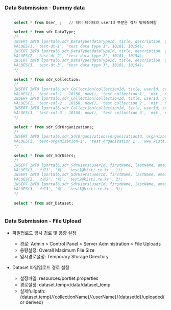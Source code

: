 
### Data Submission - Dummy data 

```sql

	select * from User_ ;	// 더미 데이터의 userId 부분은 각자 맞춰줘야함 

	select * from sdr_DataType;
	/*
	INSERT INTO lportal6.sdr_DataType(dataTypeId, title, description, groupId, companyId)
	VALUES(1, 'test-dt-1', 'test data type 1', 10181, 10154);
	INSERT INTO lportal6.sdr_DataType(dataTypeId, title, description, groupId, companyId)
	VALUES(2, 'test-dt-2', 'test data type 2', 10181, 10154);
	INSERT INTO lportal6.sdr_DataType(dataTypeId, title, description, groupId, companyId)
	VALUES(3, 'test-dt-3', 'test data type 3', 10181, 10154);
	*/
	
	select * from sdr_Collection;
	/*
	INSERT INTO lportal6.sdr_Collection(collectionId, title, userId, createDate, description, usageRight, doi, accessPolicy, groupId, companyId)
	VALUES(1, 'test-col-1', 10158, now(), 'test collection 1', 'mit', null, null, 10181, 10154);
	INSERT INTO lportal6.sdr_Collection(collectionId, title, userId, createDate, description, usageRight, doi, accessPolicy, groupId, companyId)
	VALUES(2, 'test-col-2', 10158, now(), 'test collection 2', 'mit', null, null, 10181, 10154);
	INSERT INTO lportal6.sdr_Collection(collectionId, title, userId, createDate, description, usageRight, doi, accessPolicy, groupId, companyId)
	VALUES(3, 'test-col-3', 10158, now(), 'test collection 3', 'mit', null, null, 10181, 10154);
	*/
	
	select * from sdr_SdrOrganizations;
	/*
	INSERT INTO lportal6.sdr_SdrOrganizations(organizationId, organizationName, description, url, address, zipcode, city, country)
	VALUES(1, 'test-organization-1', 'test organization 1', 'www.kisti.re.kr', 'kisti...', '12345', 'daejeon', 'korea');
	*/
	
	select * from sdr_SdrUsers;
	/*
	INSERT INTO lportal6.sdr_SdrUsers(userId, firstName, lastName, email, organizationId)
	VALUES(1, '스트1', '테', 'test1@kisti.re.kr', 1);
	INSERT INTO lportal6.sdr_SdrUsers(userId, firstName, lastName, email, organizationId)
	VALUES(2, '스트2', '테', 'test2@kisti.re.kr', 2);
	INSERT INTO lportal6.sdr_SdrUsers(userId, firstName, lastName, email, organizationId)
	VALUES(3, '스트3', '테', 'test3@kisti.re.kr', 3);
	*/
	
	select * from sdr_Dataset;
	
```


### Data Submission - File Upload

- 파일업로드 임시 경로 및 용량 설정
	- 경로: Admin > Control Panel > Server Administration > File Uploads
	- 용량설정: Overall Maximum File Size
	- 임시경로설정: Temporary Storage Directory

- Dataset 파일업로드 경로 설정
	- 설정파일: resources/portlet.properties
	- 경로설정: dataset.temp=/data/dataset_temp
	- 실제fullpath: {dataset.temp}/{collectionName}/{userName}/{datasetId}/uploaded(or derived)






